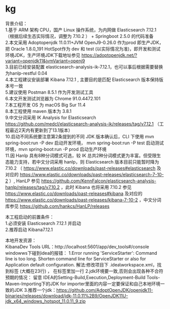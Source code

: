 # kg
背景介绍：<br>
1.基于 ARM 架构 CPU，国产 Linux 操作系统，为内网做 Elasticsearch 7.12.1 （根据后续生态实际情况，调整为 7.10.2 ） + Springboot 2.5.0 的代码准备 <br>
2.本文采用 Adoptopenjdk 11.0.11+JVM OpenJ9-0.26.0 作为prod 即生产JDK，把 Oracle 1.8.0_191 HotSpot作为 dev 和 test (以实际情况为准)，即开发和测试环境JDK，生产环境JDK下载地址参见 https://adoptopenjdk.net/?variant=openjdk11&jvmVariant=openj9 <br>
3.目前已经安装配置 elasticsearch-analysis-ik-7.12.1，也可以事后根据需要替换为hanlp-restful 0.04 <br>
4.本工程建议安装部署 Kibana 7.12.1 , 主要目的是匹配 Elasticsearch 版本保持版本号一致 <br>
5.建议使用 Postman 8.5.1 作为开发测试工具 <br>
6.本文开发测试浏览器为 Chrome 91.0.4472.101 <br>
7.本工程开发 OS 为 macOS Big Sur 11.4 <br>
8.本工程使用 maven 版本为 3.8.1 <br>
9.中文分词采用 IK Analysis for Elasticsearch https://github.com/medcl/elasticsearch-analysis-ik/releases/tag/v7.12.1 （工程最近2天内有更新到了13.1版本）<br>
10.启动不同系统要注意第2条提到的不同 JDK 版本确认后，CLI 下使用 mvn spring-boot:run -P dev 启动开发环境， mvn spring-boot:run -P test 启动测试环境，mvn spring-boot:run -P prod 启动生产环境 <br>
11.因 Hanlp 具有8种分词模式可选，较 IK 总共2种分词模式更为丰富。但受限生态能力支持，若中文分词采用 hanlp，则 Elasticsearch 版本目前只能暂时降为 7.10.2 （ https://www.elastic.co/downloads/past-releases#elasticsearch 及对应的 https://www.elastic.co/downloads/past-releases/elasticsearch-7-10-2 ）, HanLP 参见 https://github.com/KennFalcon/elasticsearch-analysis-hanlp/releases/tag/v7.10.2 ，此时 Kibana 也将采用 7.10.2 参见 https://www.elastic.co/downloads/past-releases#kibana 及对应的 https://www.elastic.co/downloads/past-releases/kibana-7-10-2 ，中文分词库参见 https://github.com/hankcs/HanLP/releases <br>

本工程启动的前置条件：<br>
1.必须安装 Elasticsearch 7.12.1 并启动 <br>
2.推荐启动 Kibana7.12.1 <br>

本地开发资源：<br>
KibanaDev Tools URL：http://localhost:5601/app/dev_tools#/console <br>
windowws下碰到idea的报错：
1.Error running 'ServiceStarter': Command line is too long. Shorten command line for ServiceStarter or also for Application default configuration.
解法:修改项目下 .idea\workspace.xml，找到标签 (大概在23行) ， 在标签里加一行
2.jdk环境要一致,否则会出现各种不合符预期的情况： 留意 IDEA的Setting-Build,Execution,Deployment-Build Tools-Maven-Importing下的JDK for importer里面的内容一定要保证和自己本地环境一致的JDK
3.推荐一个jdk：https://github.com/AdoptOpenJDK/openjdk11-binaries/releases/download/jdk-11.0.11%2B9/OpenJDK11U-jdk_x64_windows_hotspot_11.0.11_9.zip

